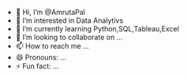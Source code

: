 - 👋 Hi, I’m @AmrutaPal
- 👀 I’m interested in Data Analytivs
- 🌱 I’m currently learning Python,SQL,Tableau,Excel
- 💞️ I’m looking to collaborate on ...
- 📫 How to reach me ...
- 😄 Pronouns: ...
- ⚡ Fun fact: ...

<!---
AmrutaPal/AmrutaPal is a ✨ special ✨ repository because its `README.md` (this file) appears on your GitHub profile.
You can click the Preview link to take a look at your changes.
--->
